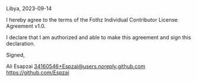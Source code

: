 Libya, 2023-09-14

I hereby agree to the terms of the Fothz Individual Contributor License
Agreement v1.0.

I declare that I am authorized and able to make this agreement and sign this
declaration.

Signed,

Ali Esapzai 34160546+Espzai@users.noreply.github.com https://github.com/Espzai
